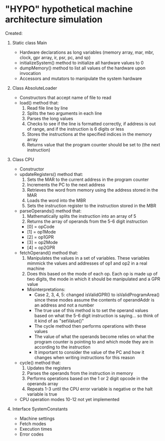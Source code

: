 # "HYPO" hypothetical machine architecture simulation

Created:
1. Static class Main
    - Hardware declarations as long variables (memory array, mar, mbr, clock, gpr array, ir, psr, pc, and sp)
    - initializeSystem() method to initialize all hardware values to 0
    - dumpMemory() method to list all values of the hardware upon invocation
    - Accessors and mutators to manipulate the system hardware

2. Class AbsoluteLoader
    - Constructors that accept name of file to read
    - load() method that:
        1. Read file line by line
        2. Splits the two arguments in each line
        3. Parses the long values
        4. Checks to see if the line is formatted correctly, if address is out of range, and if the instruction is 6 digits or less
        5. Stores the instructions at the specified indices in the memory array
        6. Returns value that the program counter should be set to (the next instruction)

3. Class CPU
    - Constructor
    - updateRegisters() method that:
        1. Sets the MAR to the current address in the program counter
        2. Increments the PC to the next address
        3. Retrieves the word from memory using the address stored in the MAR
        4. Loads the word into the MBR
        5. Sets the instruction register to the instruction stored in the MBR
    - parseOperands() method that:
        1. Mathematically splits the instruction into an array of 5
        2. Returns the array of operands from the 5-6 digit instruction
        - [0] = opCode
        - [1] = op1Mode
        - [2] = op1GPR
        - [3] = op2Mode
        - [4] = op2GPR
    - fetchOperand() method that:
        1. Manipulates the values in a set of variables. These variables mimmick the values and addresses of op1 and op2 in a real machine
        2. Does this based on the mode of each op. Each op is made up of two digits, the mode in which it should be manipulated and a GPR value
        - Misinterpretations:
            - Case 2, 3, 4, 5: changed isValidGPR() to isValidProgramArea() since these modes assume the contents of operandAddr is an address and not a number
            - The true use of this method is to set the operand values based on what the 5-6 digit instruction is saying... so think of it kind of as "setValue()"
            - The cycle method then performs operations with these values
            - The value of what the operands become relies on what the program counter is pointing to and which mode they are in according to the instruction
            - It important to consider the value of the PC and how it changes when writing instructions for this reason
    - cycle() method that:
        1. Updates the registers
        2. Parses the operands from the instruction in memory
        3. Performs operations based on the 1 or 2 digit opcode in the operands array
        4. Repeats 1-3 until the CPU error variable is negative or the halt variable is true
    - CPU operation modes 10-12 not yet implemented

4. Interface SystemConstants
    - Machine settings
    - Fetch modes
    - Execution times
    - Error codes